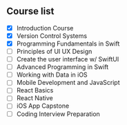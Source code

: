 ## Course list

- [x] Introduction Course
- [x] Version Control Systems
- [x] Programming Fundamentals in Swift
- [ ] Principles of UI UX Design
- [ ] Create the user interface w/ SwiftUI
- [ ] Advanced Programming in Swift
- [ ] Working with Data in iOS
- [ ] Mobile Development and JavaScript
- [ ] React Basics
- [ ] React Native
- [ ] iOS App Capstone
- [ ] Coding Interview Preparation
